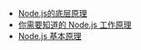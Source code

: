 - [Node.js的底层原理](https://zhuanlan.zhihu.com/p/375276722)
- [你需要知道的 Node.js 工作原理](https://juejin.cn/post/6872155352649957383)
- [Node.js 基本原理](https://bingoootang.github.io/blog/2017/04/16/node-intro/)
